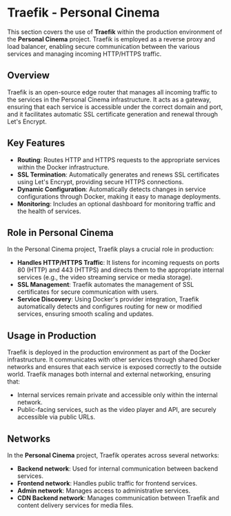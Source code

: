 # Traefik - Personal Cinema

This section covers the use of **Traefik** within the production environment of the **Personal Cinema** project. Traefik is employed as a reverse proxy and load balancer, enabling secure communication between the various services and managing incoming HTTP/HTTPS traffic.

## Overview

Traefik is an open-source edge router that manages all incoming traffic to the services in the Personal Cinema infrastructure. It acts as a gateway, ensuring that each service is accessible under the correct domain and port, and it facilitates automatic SSL certificate generation and renewal through Let's Encrypt.

## Key Features

- **Routing**: Routes HTTP and HTTPS requests to the appropriate services within the Docker infrastructure.
- **SSL Termination**: Automatically generates and renews SSL certificates using Let's Encrypt, providing secure HTTPS connections.
- **Dynamic Configuration**: Automatically detects changes in service configurations through Docker, making it easy to manage deployments.
- **Monitoring**: Includes an optional dashboard for monitoring traffic and the health of services.

## Role in Personal Cinema

In the Personal Cinema project, Traefik plays a crucial role in production:

- **Handles HTTP/HTTPS Traffic**: It listens for incoming requests on ports 80 (HTTP) and 443 (HTTPS) and directs them to the appropriate internal services (e.g., the video streaming service or media storage).
- **SSL Management**: Traefik automates the management of SSL certificates for secure communication with users.
- **Service Discovery**: Using Docker's provider integration, Traefik automatically detects and configures routing for new or modified services, ensuring smooth scaling and updates.

## Usage in Production

Traefik is deployed in the production environment as part of the Docker infrastructure. It communicates with other services through shared Docker networks and ensures that each service is exposed correctly to the outside world. Traefik manages both internal and external networking, ensuring that:

- Internal services remain private and accessible only within the internal network.
- Public-facing services, such as the video player and API, are securely accessible via public URLs.

## Networks

In the **Personal Cinema** project, Traefik operates across several networks:

- **Backend network**: Used for internal communication between backend services.
- **Frontend network**: Handles public traffic for frontend services.
- **Admin network**: Manages access to administrative services.
- **CDN Backend network**: Manages communication between Traefik and content delivery services for media files.